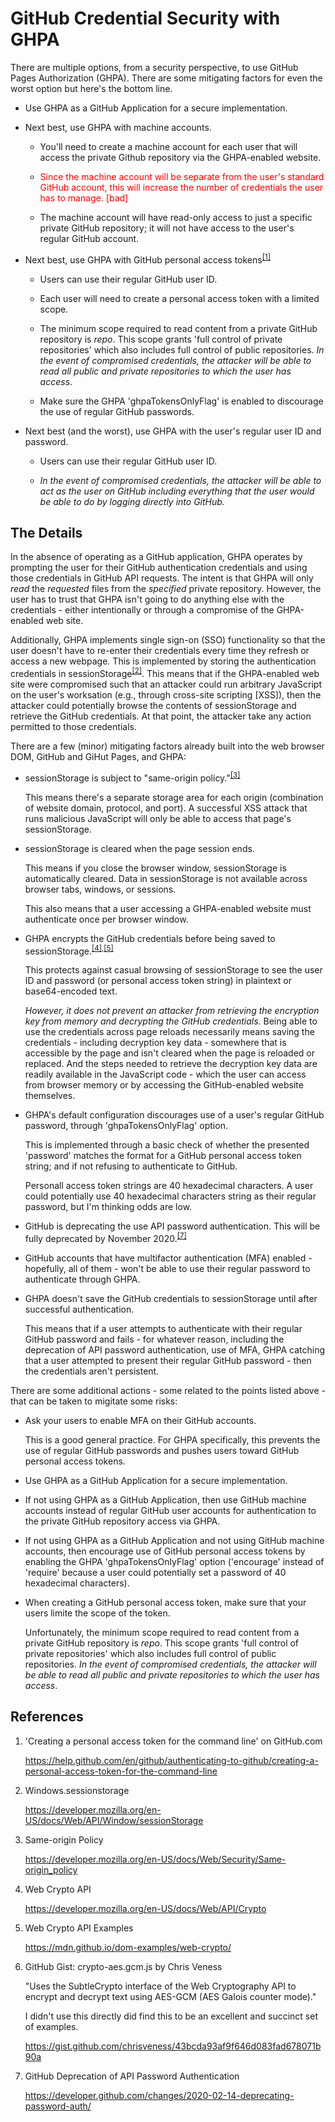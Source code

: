 # GitHub Credential Security with GHPA

There are multiple options, from a security perspective, to use GitHub Pages Authorization (GHPA). There are some mitigating factors for even the worst option but here's the bottom line.

 - Use GHPA as a GitHub Application for a secure implementation.

 - Next best, use GHPA with machine accounts.

    - You'll need to create a machine account for each user that will access the private Github repository via the GHPA-enabled website.

    - <span style="color:red">Since the machine account will be separate from the user's standard GitHub account, this will increase the number of credentials the user has to manage. \[bad\]</span>

    - The machine account will have read-only access to just a specific private GitHub repository; it will not have access to the user's regular GitHub account.
 
 - Next best, use GHPA with GitHub personal access tokens<sup>[\[1\]](https://help.github.com/en/github/authenticating-to-github/creating-a-personal-access-token-for-the-command-line)</sup>

    - Users can use their regular GitHub user ID.
 
    - Each user will need to create a personal access token with a limited scope.

    - The minimum scope required to read content from a private GitHub repository is *repo*. This scope grants 'full control of private repositories' which also includes full control of public repositories. *In the event of compromised credentials, the attacker will be able to read all public and private repositories to which the user has access*.

    - Make sure the GHPA 'ghpaTokensOnlyFlag' is enabled to discourage the use of regular GitHub passwords.

 - Next best (and the worst), use GHPA with the user's regular user ID and password.

    - Users can use their regular GitHub user ID.

    - *In the event of compromised credentials, the attacker will be able to act as the user on GitHub including everything that the user would be able to do by logging directly into GitHub.*

## The Details

In the absence of operating as a GitHub application, GHPA operates by prompting the user for their GitHub authentication credentials and using those credentials in GitHub API requests. The intent is that GHPA will only *read* the *requested* files from the *specified* private repository. However, the user has to trust that GHPA isn't going to do anything else with the credentials - either intentionally or through a compromise of the GHPA-enabled web site.

Additionally, GHPA implements single sign-on (SSO) functionality so that the user doesn't have to re-enter their credentials every time they refresh or access a new webpage. This is implemented by storing the authentication credentials in sessionStorage<sup>[\[2\]](https://developer.mozilla.org/en-US/docs/Web/API/Window/sessionStorage)</sup>. This means that if the GHPA-enabled web site were compromised such that an attacker could run arbitrary JavaScript on the user's worksation (e.g., through cross-site scripting \[XSS\]), then the attacker could potentially browse the contents of sessionStorage and retrieve the GitHub credentials. At that point, the attacker take any action permitted to those credentials.

There are a few (minor) mitigating factors already built into the web browser DOM, GitHub and GiHut Pages, and GHPA:

 - sessionStorage is subject to "same-origin policy."<sup>[\[3\]](https://developer.mozilla.org/en-US/docs/Web/Security/Same-origin_policy)</sup>

   This means there's a separate storage area for each origin (combination of website domain, protocol, and port). A successful XSS attack that runs malicious JavaScript will only be able to access that page's sessionStorage.

 - sessionStorage is cleared when the page session ends.

   This means if you close the browser window, sessionStorage is automatically cleared. Data in sessionStorage is not available across browser tabs, windows, or sessions.

   This also means that a user accessing a GHPA-enabled website must authenticate once per browser window.

 - GHPA encrypts the GitHub credentials before being saved to sessionStorage.<sup>[\[4\]](https://developer.mozilla.org/en-US/docs/Web/API/Crypto),[\[5\]](https://developer.mozilla.org/en-US/docs/Web/API/Crypto)</sup>

    This protects against casual browsing of sessionStorage to see the user ID and password (or personal access token string) in plaintext or base64-encoded text.

    *However, it does not prevent an attacker from retrieving the encryption key from memory and decrypting the GitHub credentials.* Being able to use the credentials across page reloads necessarily means saving the credentials - including decryption key data - somewhere that is accessible by the page and isn't cleared when the page is reloaded or replaced. And the steps needed to retrieve the decryption key data are readily available in the JavaScript code - which the user can access from browser memory or by accessing the GitHub-enabled website themselves.

 - GHPA's default configuration discourages use of a user's regular GitHub password, through 'ghpaTokensOnlyFlag' option.

   This is implemented through a basic check of whether the presented 'password' matches the format for a GitHub personal access token string; and if not refusing to authenticate to GitHub.

   Personall access token strings are 40 hexadecimal characters. A user could potentially use 40 hexadecimal characters string as their regular password, but I'm thinking odds are low.

 - GitHub is deprecating the use API password authentication. This will be fully deprecated by November 2020.<sup>[\[7\]](https://developer.github.com/changes/2020-02-14-deprecating-password-auth/)</sup>

 - GitHub accounts that have multifactor authentication (MFA) enabled - hopefully, all of them - won't be able to use their regular password to authenticate through GHPA.

 - GHPA doesn't save the GitHub credentials to sessionStorage until after successful authentication.

   This means that if a user attempts to authenticate with their regular GitHub password and fails - for whatever reason, including the deprecation of API password authentication, use of MFA, GHPA catching that a user attempted to present their regular GitHub password - then the credentials aren't persistent.

There are some additional actions - some related to the points listed above - that can be taken to migitate some risks:

 - Ask your users to enable MFA on their GitHub accounts.
 
   This is a good general practice. For GHPA specifically, this prevents the use of regular GitHub passwords and pushes users toward GitHub personal access tokens.

 - Use GHPA as a GitHub Application for a secure implementation.

 - If not using GHPA as a GitHub Application, then use GitHub machine accounts instead of regular GitHub user accounts for authentication to the private GitHub repository access via GHPA.

 - If not using GHPA as a GitHub Application and not using GitHub machine accounts, then encourage use of GitHub personal access tokens by enabling the GHPA 'ghpaTokensOnlyFlag' option ('encourage' instead of 'require' because a user could potentially set a password of 40 hexadecimal characters).

 - When creating a GitHub personal access token, make sure that your users limite the scope of the token.

   Unfortunately, the minimum scope required to read content from a private GitHub repository is *repo*. This scope grants 'full control of private repositories' which also includes full control of public repositories. *In the event of compromised credentials, the attacker will be able to read all public and private repositories to which the user has access*.

## References

 1. 'Creating a personal access token for the command line' on GitHub.com

    https://help.github.com/en/github/authenticating-to-github/creating-a-personal-access-token-for-the-command-line

 2. Windows.sessionstorage

    https://developer.mozilla.org/en-US/docs/Web/API/Window/sessionStorage

 3. Same-origin Policy

    https://developer.mozilla.org/en-US/docs/Web/Security/Same-origin_policy

 4. Web Crypto API

    https://developer.mozilla.org/en-US/docs/Web/API/Crypto

 5. Web Crypto API Examples
 
    https://mdn.github.io/dom-examples/web-crypto/

 6. GitHub Gist: crypto-aes.gcm.js by Chris Veness
 
    "Uses the SubtleCrypto interface of the Web Cryptography API to encrypt and decrypt text using AES-GCM (AES Galois counter mode)."
 
    I didn't use this directly did find this to be an excellent and succinct set of examples.
    
    https://gist.github.com/chrisveness/43bcda93af9f646d083fad678071b90a

 7. GitHub Deprecation of API Password Authentication

    https://developer.github.com/changes/2020-02-14-deprecating-password-auth/
